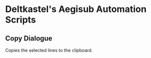 # Deltkastel's Aegisub Automation Scripts
## Copy Dialogue
Copies the selected lines to the clipboard.
